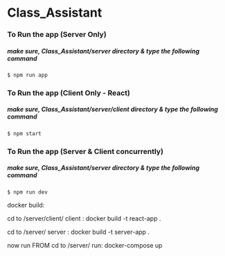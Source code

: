 # Class_Assistant

### To Run the app (Server Only)

##### make sure, Class_Assistant/server directory & type the following command

```sh
$ npm run app
```

### To Run the app (Client Only - React)

##### make sure, Class_Assistant/server/client directory & type the following command

```sh
$ npm start
```

### To Run the app (Server & Client concurrently)

##### make sure, Class_Assistant/server directory & type the following command

```sh
$ npm run dev
```

docker build:

cd to /server/client/
client : docker build -t react-app .

cd to /server/
server : docker build -t server-app .

now run FROM
cd to /server/
run: docker-compose up
